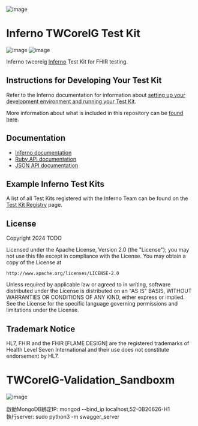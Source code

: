 ![image](https://github.com/user-attachments/assets/0090c845-c958-4317-b56c-d93ffe402899)  
# Inferno TWCoreIG Test Kit
![image](https://github.com/user-attachments/assets/134eff6b-9f90-457f-ab37-559fba840747)
![image](https://github.com/user-attachments/assets/4edf999f-e3eb-4792-8bed-892c39c6f020)

Inferno twcoreig [Inferno](https://github.com/inferno-community/inferno-core) Test Kit
for FHIR testing.

## Instructions for Developing Your Test Kit

Refer to the Inferno documentation for information about [setting up
your development environment and running your Test Kit](https://inferno-framework.github.io/docs/getting-started/).

More information about what is included in this repository can be [found here](https://inferno-framework.github.io/docs/getting-started/repo-layout-and-organization.html).

## Documentation
- [Inferno documentation](https://inferno-framework.github.io/docs/)
- [Ruby API documentation](https://inferno-framework.github.io/inferno-core/docs/)
- [JSON API documentation](https://inferno-framework.github.io/inferno-core/api-docs/)

## Example Inferno Test Kits

A list of all Test Kits registered with the Inferno Team can be found on the [Test Kit Registry](https://inferno-framework.github.io/community/test-kits.html) page.

## License
Copyright 2024 TODO

Licensed under the Apache License, Version 2.0 (the "License"); you may not use
this file except in compliance with the License. You may obtain a copy of the
License at
```
http://www.apache.org/licenses/LICENSE-2.0
```
Unless required by applicable law or agreed to in writing, software distributed
under the License is distributed on an "AS IS" BASIS, WITHOUT WARRANTIES OR
CONDITIONS OF ANY KIND, either express or implied. See the License for the
specific language governing permissions and limitations under the License.

## Trademark Notice

HL7, FHIR and the FHIR [FLAME DESIGN] are the registered trademarks of Health
Level Seven International and their use does not constitute endorsement by HL7.

# TWCoreIG-Validation_Sandboxm
![image](https://github.com/user-attachments/assets/952b3af5-3769-40b5-9d13-c592c72074fb)

啟動MongoDB綁定IP: mongod --bind_ip localhost,52-0B20626-H1  
執行server: sudo python3 -m swagger_server  